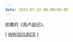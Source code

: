 ```yaml
---
date: 2023-07-22 06:08+08:00
---
```


凯撒的《高卢战记》。

[ [WIKISOURCE](https://la.wikisource.org/wiki/Commentarii_de_bello_Gallico) ]

<readonlylink href="https://books.readonly.link/caesar/commentarii-de-bello-gallico/book.json" />
